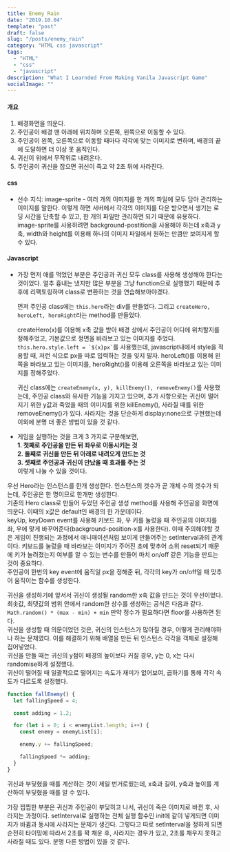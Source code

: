 ```yaml
---
title: Enemy Rain
date: "2019.10.04"
template: "post"
draft: false
slug: "/posts/enemy_rain"
category: "HTML css javascript"
tags:
  - "HTML"
  - "css"
  - "javascript"
description: "What I Learnded From Making Vanila Javascript Game"
socialImage: ""
---
```


#### **개요**

1. 배경화면을 띄운다.
2. 주인공이 배경 맨 아래에 위치하며 오른쪽, 왼쪽으로 이동할 수 있다.
3. 주인공이 왼쪽, 오른쪽으로 이동할 때마다 각각에 맞는 이미지로 변하며, 배경의 끝에 도달하면 더 이상 못 움직인다.
4. 귀신이 위에서 무작위로 내려온다.
5. 주인공이 귀신을 잡으면 귀신이 죽고 약 2초 뒤에 사라진다.

#### css

- 선수 지식: image-sprite - 여러 개의 이미지를 한 개의 파일에 모두 담아 관리하는 이미지를 말한다. 이렇게 하면 서버에서 각각의 이미지를 다운 받으면서 생기는 로딩 시간을 단축할 수 있고, 한 개의 파일만 관리하면 되기 때문에 유용하다.  
  image-sprite를 사용하려면 background-postition을 사용해야 하는데 x축과 y축, width와 height를 이용해 하나의 이미지 파일에서 원하는 만큼만 보여지게 할 수 있다.

#### Javascript

- 가장 먼저 애를 먹었던 부분은 주인공과 귀신 모두 class를 사용해 생성해야 한다는 것이었다. 얼추 흉내는 냈지만 많은 부분을 그냥 function으로 실행했기 때문에 추후에 리팩토링하며 class로 변환하는 것을 연습해보아야겠다.

  먼저 주인공 class에는 `this.hero`라는 div를 만들었다. 그리고 `createHero, heroLeft, heroRight`라는 method를 만들었다.

  createHero(x)를 이용해 x축 값을 받아 배경 상에서 주인공이 어디에 위치할지를 정해주었고, 기본값으로 정면을 바라보고 있는 이미지를 주었다. `` this.hero.style.left = `${x}px` ``를 사용했는데, javascript내에서 style을 적용할 때, 저런 식으로 px을 따로 입력하는 것을 잊지 말자.
  heroLeft()를 이용해 왼쪽을 바라보고 있는 이미지를, heroRight()를 이용해 오른쪽을 바라보고 있는 이미지를 정해주었다.

  귀신 class에는 `createEnemy(x, y), killEnemy(), removeEnemy()`를 사용했는데, 주인공 class와 유사한 기능을 가지고 있으며, 추가 사항으로는 귀신이 떨어지기 위한 y값과 죽었을 때의 이미지를 위한 killEnemy(), 사라질 때를 위한 removeEnemy()가 있다. 사라지는 것을 단순하게 display:none으로 구현했는데 이외에 분명 더 좋은 방법이 있을 것 같다.

- 게임을 실행하는 것을 크게 3 가지로 구분해보면,  
  **1. 첫째로 주인공을 만든 뒤 좌우로 이동시키는 것**  
  **2. 둘째로 귀신을 만든 뒤 아래로 내려오게 만드는 것**  
  **3. 셋째로 주인공과 귀신이 만났을 때 효과를 주는 것**  
  이렇게 나눌 수 있을 것이다.

우선 Hero라는 인스턴스를 한개 생성한다. 인스턴스의 갯수가 곧 개체 수의 갯수가 되는데, 주인공은 한 명이므로 한개만 생성한다.  
기존의 Hero class로 만들어 두었던 주인공 생성 method를 사용해 주인공을 화면에 띄운다. 이때의 x값은 default인 배경의 한 가운데이다.  
keyUp, keyDown event를 사용해 키보드 좌, 우 키를 눌렀을 때 주인공의 이미지를 좌, 우에 맞게 바꾸어준다(background-position-x를 사용한다). 이때 주의해야할 것은 게임이 진행되는 과정에서 애니매이션처럼 보이게 만들어주는 setInterval과의 관계이다. 키보드를 눌렀을 때 바라보는 이미지가 주어진 초에 맞추어 소위 reset되기 때문에 키가 눌려졌는지 여부를 알 수 있는 변수를 만들어 마치 on/off 같은 기능을 만드는 것이 중요하다.  
주인공이 한번의 key event에 움직일 px을 정해준 뒤, 각각의 key가 on/off일 때 맞추어 움직이는 함수를 생성한다.

귀신을 생성하기에 앞서서 귀신이 생성될 random한 x축 값을 만드는 것이 우선이었다.  
최솟값, 최댓값의 범위 안에서 random한 상수를 생성하는 공식은 다음과 같다. `Math.random() * (max - min) + min` 만약 정수가 필요하다면 floor를 사용하면 된다.  
귀신을 생성할 때 의문이었던 것은, 귀신의 인스턴스가 많아질 경우, 어떻게 관리해야하나 하는 문제였다. 이를 해결하기 위해 배열을 만든 뒤 인스턴스 각각을 객체로 설정해 집어넣었다.  
귀신을 만들 때는 귀신의 y점이 배경의 높이보다 커질 경우, y는 0, x는 다시 randomise하게 설정했다.  
귀신이 떨어질 때 일괄적으로 떨어지는 속도가 재미가 없어보여, 곱하기를 통해 각각 속도가 다르도록 설정했다.

```js
function fallEnemy() {
  let fallingSpeed = 4;

  const adding = 1.2;

  for (let i = 0; i < enemyList.length; i++) {
    const enemy = enemyList[i];

    enemy.y += fallingSpeed;

    fallingSpeed *= adding;
  }
}
```

귀신과 부딫혔을 때를 계산하는 것이 제일 번거로웠는데, x축과 길이, y축과 높이를 계산하여 부딫혔을 때를 알 수 있다.

가장 찝찝한 부분은 귀신과 주인공이 부딫히고 나서, 귀신이 죽은 이미지로 바뀐 후, 사라지는 과정이다. setInterval로 실행하는 전체 실행 함수인 init에 같이 넣게되면 이미지가 바뀜과 동시에 사라지는 문제가 생긴다. 그렇다고 따로 setInterval을 정하게 되면 순전히 타이밍에 따라서 2초를 꽉 채운 후, 사라지는 경우가 있고, 2초를 채우지 못하고 사라질 때도 있다. 분명 다른 방법이 있을 것 같다.
